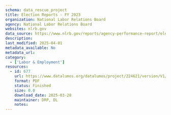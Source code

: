 ```yaml
---
schema: data_rescue_project 
title: Election Reports - FY 2023
organization: National Labor Relations Board
agency: National Labor Relations Board
websites: nlrb.gov
data_source: https://www.nlrb.gov/reports/agency-performance-report/election-reports/election-reports-fy-2023
description: 
last_modified: 2025-04-01
metadata_available: No
metadata_url: 
category:
  - ['Labor & Employment'] 
resources:
  - id: 677
    url: https://www.datalumos.org/datalumos/project/224621/version/V1/view
    format: PDF
    status: Finished
    size: 0.0
    download_date: 2025-03-28
    maintainer: DRP, DL
    notes: 
---
```


